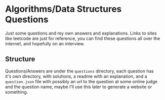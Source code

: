 # Algorithms/Data Structures Questions

Just some questions and my own answers and explanations. Links to sites like leetcode are just for reference, you can find these questions all over the internet, and hopefully on an interview.

## Structure

Questions/Answers are under the `questions` directory, each question has it's own directory, with solutions, a readme with an explanation, and a `question.json` file with possibly an url to the question at some online judge and the question name, maybe I'll use this later to generate a website or something.